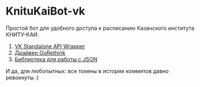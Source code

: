 # KnituKaiBot-vk
Простой бот для удобного доступа к расписанию Казанского института КНИТУ-КАИ.

1. [VK Standalone API Wrapper](/Dimonchik0036/vk-api)
2. [Драйвер GoRethink](/GoRethink/gorethink)
3. [Библиотека для работы с JSON](/tidwall/gjson)

И да, для любопытных: все токены в истории коммитов давно ревокнуты :)
